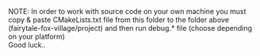 NOTE: In order to work with source code on your own machine you must copy & paste CMakeLists.txt file from this folder to the folder above (fairytale-fox-village/project) and then run debug.* file (choose depending on your platform) <br />
Good luck..
